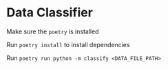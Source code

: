 # Data Classifier

Make sure the `poetry` is installed

Run `poetry install` to install dependencies

Run `poetry run python -m classify <DATA_FILE_PATH>`
